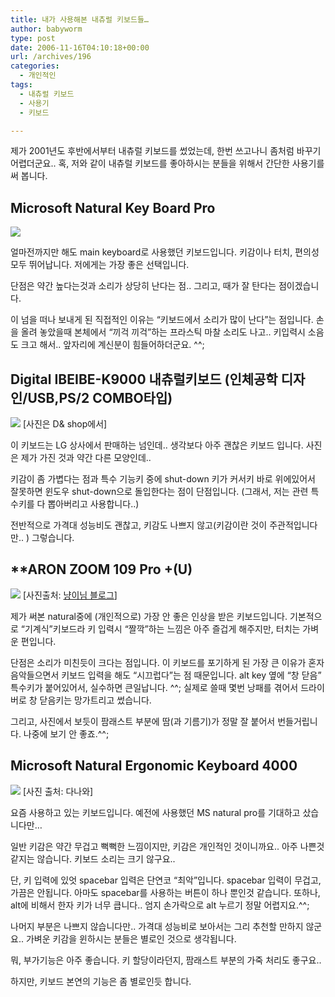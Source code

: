 ```yaml
---
title: 내가 사용해본 내츄럴 키보드들…
author: babyworm
type: post
date: 2006-11-16T04:10:18+00:00
url: /archives/196
categories:
  - 개인적인
tags:
  - 내츄럴 키보드
  - 사용기
  - 키보드

---
```

제가 2001년도 후반에서부터 내츄럴 키보드를 썼었는데, 한번 쓰고나니 좀처럼 바꾸기 어렵더군요..
혹, 저와 같이 내츄럴 키보드를 좋아하시는 분들을 위해서 간단한 사용기를 써 봅니다.

## **Microsoft Natural Key Board Pro**

<IMG src="https://i0.wp.com/www.dansdata.com/images/nkpro/nkpplan320b.jpg?w=625" data-recalc-dims="1" />

얼마전까지만 해도 main keyboard로 사용했던 키보드입니다.
키감이나 터치, 편의성 모두 뛰어납니다.
저에게는 가장 좋은 선택입니다.

단점은 약간 높다는것과 소리가 상당히 난다는 점.. 그리고, 때가 잘 탄다는 점이겠습니다.

이 넘을 떠나 보내게 된 직접적인 이유는 &#8220;키보드에서 소리가 많이 난다&#8221;는 점입니다.
손을 올려 놓았을때 본체에서 &#8220;끼걱 끼걱&#8221;하는 프라스틱 마찰 소리도 나고.. 키입력시 소음도 크고 해서.. 앞자리에 계신분이 힘들어하더군요. ^^;

## **Digital IBEIBE-K9000 내츄럴키보드 (인체공학 디자인/USB,PS/2 COMBO타입)**

<IMG src="https://i0.wp.com/image.onket.com/product/2006/09/13/large/3689085_200038504907.jpg?w=360" border=0 name=MainImg data-recalc-dims="1">
[사진은 D& shop에서]

이 키보드는 LG 상사에서 판매하는 넘인데.. 생각보다 아주 괜찮은 키보드 입니다.
사진은 제가 가진 것과 약간 다른 모양인데..

키감이 좀 가볍다는 점과 특수 기능키 중에 shut-down 키가 커서키 바로 위에있어서 잘못하면 윈도우 shut-down으로 돌입한다는 점이 단점입니다. (그래서, 저는 관련 특수키를 다 뽑아버리고 사용합니다..)

전반적으로 가격대 성능비도 괜찮고, 키감도 나쁘지 않고(키감이란 것이 주관적입니다만.. ) 그렇습니다.

## **ARON ZOOM 109 Pro +(U)

<IMG src="https://i0.wp.com/file.bodnara.co.kr/webedit/qna/1129451932-test1.jpg">
</STRONG>[사진출처: <A href="http://snil.egloos.com/1836432" target=_blank>냥이님 블로그</A>]

제가 써본 natural중에 (개인적으로) 가장 안 좋은 인상을 받은 키보드입니다.
기본적으로 &#8220;기계식&#8221;키보드라 키 입력시 &#8220;짤깍&#8221;하는 느낌은 아주 즐겁게 해주지만, 터치는 가벼운 편입니다.

단점은 소리가 미친듯이 크다는 점입니다. 이 키보드를 포기하게 된 가장 큰 이유가 혼자 음악들으면서 키보드 입력을 해도 &#8220;시끄럽다&#8221;는 점 때문입니다.
alt key 옆에 &#8220;창 닫음&#8221; 특수키가 붙어있어서, 실수하면 큰일납니다. ^^;
실제로 쓸때 몇번 낭패를 겪어서 드라이버로 창 닫음키는 망가트리고 썼습니다.

그리고, 사진에서 보듯이 팜래스트 부분에 땀(과 기름기)가 정말 잘 붙어서 번들거립니다. 나중에 보기 안 좋죠.^^;

## **Microsoft Natural Ergonomic Keyboard 4000**

<IMG src="https://i0.wp.com/img.danawa.com/prod\_img/large/group\_255/127805\_1.jpg?w=625" border=0 data-recalc-dims="1">
[사진 출처: 다나와]

요즘 사용하고 있는 키보드입니다.
예전에 사용했던 MS natural pro를 기대하고 샀습니다만&#8230;

일반 키감은 약간 무겁고 뻑뻑한 느낌이지만, 키감은 개인적인 것이니까요..
아주 나쁜것 같지는 않습니다. 키보드 소리는 크기 않구요..

단, 키 입력에 있엇 spacebar 입력은 단연코 &#8220;최악&#8221;입니다.
spacebar 입력이 무겁고, 가끔은 안됩니다. 아마도 spacebar를 사용하는 버튼이 하나 뿐인것 같습니다.
또하나, alt에 비해서 한자 키가 너무 큽니다.. 엄지 손가락으로 alt 누르기 정말 어렵지요.^^;

나머지 부분은 나쁘지 않습니다만.. 가격대 성능비로 보아서는 그리 추천할 만하지 않군요..
가벼운 키감을 윈하시는 분들은 별로인 것으로 생각됩니다.

뭐, 부가기능은 아주 좋습니다. 키 할당이라던지, 팜래스트 부분의 가죽 처리도 좋구요..

하지만, 키보드 본연의 기능은 좀 별로인듯 합니다.
